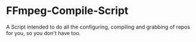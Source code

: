 # FFmpeg-Compile-Script
A Script intended to do all the configuring, compiling and grabbing of repos for you, so you don't have too.
